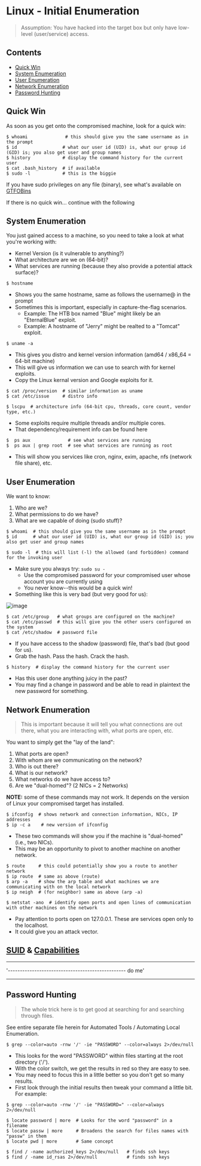 # Linux - Initial Enumeration
> Assumption: You have hacked into the target box but only have low-level (user/service) access.

## Contents
- [Quick Win](#quick-win)
- [System Enumeration](#system-enumeration)
- [User Enumeration](#user-enumeration)
- [Network Enumeration](#network-enumeration)
- [Password Hunting](#password-hunting)

## Quick Win

As soon as you get onto the compromised machine, look for a quick win: 
```
$ whoami              # this should give you the same username as in the prompt
$ id                 # what our user id (UID) is, what our group id (GID) is; you also get user and group names
$ history            # display the command history for the current user
$ cat .bash_history  # if available
$ sudo -l            # this is the biggie 
```

If you have sudo privileges on any file (binary), see what's available on [GTFOBins](https://gtfobins.github.io/)

If there is no quick win... continue with the following

## System Enumeration

You just gained access to a machine, so you need to take a look at what you're working with: 
- Kernel Version (is it vulnerable to anything?)
- What architecture are we on (64-bit)?
- What services are running (because they also provide a potential attack surface)?

```
$ hostname
```
- Shows you the same hostname, same as follows the username@ in the prompt
- Sometimes this is important, especially in capture-the-flag scenarios.
  - Example: The HTB box named "Blue" might likely be an "EternalBlue" exploit. 
  - Example: A hostname of "Jerry" might be realted to a "Tomcat" exploit. 

```
$ uname -a
```
- This gives you distro and kernel version information (amd64 / x86_64 = 64-bit machine)
- This will give us information we can use to search with for kernel exploits. 
- Copy the Linux kernal version and Google exploits for it.

```
$ cat /proc/version  # similar information as uname
$ cat /etc/issue     # distro info
```

```
$ lscpu  # architecture info (64-bit cpu, threads, core count, vendor type, etc.)
```
- Some exploits require multiple threads and/or multiple cores.
- That dependency/requirement info can be found here

```
$  ps aux              # see what services are running
$  ps aux | grep root  # see what services are running as root
```
- This will show you services like cron, nginx, exim, apache, nfs (network file share), etc. 

## User Enumeration

We want to know: 
1. Who are we?
2. What permissions to do we have?
3. What are we capable of doing (sudo stuff)?

```
$ whoami  # this should give you the same username as in the prompt
$ id      # what our user id (UID) is, what our group id (GID) is; you also get user and group names
```

```
$ sudo -l  # this will list (-l) the allowed (and forbidden) command for the invoking user
```
- Make sure you always try: `sudo su -`
  - Use the compromised password for your compromised user whose account you are currently using
  - You never know--this would be a quick win!
- Something like this is very bad (but very good for us):

![image](https://github.com/user-attachments/assets/4de8362b-4878-430c-aa9e-87a3e19c8eaf)

```
$ cat /etc/group   # what groups are configured on the machine?
$ cat /etc/passwd  # this will give you the other users configured on the system
$ cat /etc/shadow  # password file
```
- If you have access to the shadow (password) file, that's bad (but good for us). 
- Grab the hash. Pass the hash. Crack the hash.

```
$ history  # display the command history for the current user
```
- Has this user done anything juicy in the past? 
- You may find a change in password and be able to read in plaintext the new password for something.

## Network Enumeration
> This is important because it will tell you what connections are out there, what you are interacting with, what ports are open, etc.

You want to simply get the "lay of the land": 
1. What ports are open?
2. With whom are we communicating on the network?
3. Who is out there?
4. What is our network?
5. What networks do we have access to?
6. Are we "dual-homed"? (2 NICs = 2 Networks)

**NOTE:** some of these commands may not work. It depends on the version of Linux your compromised target has installed. 

```
$ ifconfig  # shows network and connection information, NICs, IP addresses
$ ip -c a    # new version of ifconfig
```
- These two commands will show you if the machine is "dual-homed" (i.e., two NICs).
- This may be an opportunity to pivot to another machine on another network.

```
$ route     # this could potentially show you a route to another network
$ ip route  # same as above (route)
$ arp -a    # show the arp table and what machines we are communicating with on the local network
$ ip neigh  # (for neighbor) same as above (arp -a)
```

```
$ netstat -ano  # identify open ports and open lines of communication with other machines on the network
```
- Pay attention to ports open on 127.0.0.1. These are services open only to the localhost.
- It could give you an attack vector. 

## [SUID](../..//4_Privilege_Escalation/Linux/suid.md) & [Capabilities](../..//4_Privilege_Escalation/Linux/capabilities.md)

----

'------------------------------------------------- do me'


----














## Password Hunting
> The whole trick here is to get good at searching for and searching through files. 

See entire separate file herein for Automated Tools / Automating Local Enumeration.

```
$ grep --color=auto -rnw '/' -ie "PASSWORD" --color=always 2>/dev/null
```
- This looks for the word "PASSWORD" within files starting at the root directory ('/').
- With the color switch, we get the results in red so they are easy to see.
- You may need to focus this in a little better so you don't get so many results.
- First look through the initial results then tweak your command a little bit. For example:

```
$ grep --color=auto -rnw '/' -ie "PASSWORD=" --color=always 2>/dev/null
```

```
$ locate password | more  # Looks for the word "password" in a filename
$ locate passw | more     # Broadens the search for files names with "passw" in them
$ locate pwd | more       # Same concept
```

```
$ find / -name authorized_keys 2>/dev/null   # finds ssh keys
$ find / -name id_rsas 2>/dev/null           # finds ssh keys
```

